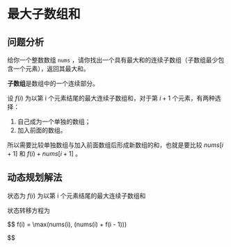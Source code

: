 # 最大子数组和

## 问题分析

给你一个整数数组 `nums` ，请你找出一个具有最大和的连续子数组（子数组最少包含一个元素），返回其最大和。

**子数组**是数组中的一个连续部分。

设 $f(i)$ 为以第 i 个元素结尾的最大连续子数组和，对于第 $i + 1$ 个元素，有两种选择：

1. 自己成为一个单独的数组；
2. 加入前面的数组。

所以需要比较单独数组与加入前面数组后形成新数组的和，也就是要比较 $nums[i+1]$ 和 $f(i) + nums[i + 1]$ 。

## 动态规划解法

状态为 $f(i)$ 为以第 i 个元素结尾的最大连续子数组和

状态转移方程为

$$
f(i) = \max(nums(i), (nums(i) + f(i - 1)))

$$
